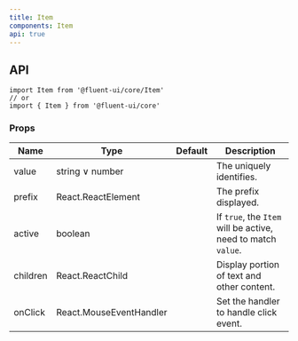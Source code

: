 ```yaml
---
title: Item
components: Item
api: true
---
```


## API

```
import Item from '@fluent-ui/core/Item'
// or
import { Item } from '@fluent-ui/core'
```

### Props

| Name | Type | Default | Description |
| --- | --- | --- | --- |
| value | string &or; number |  | The uniquely identifies. |
| prefix | React.ReactElement |  | The prefix displayed. |
| active | boolean |  | If `true`, the `Item` will be active, need to match `value`. |
| children | React.ReactChild |  | Display portion of text and other content. |
| onClick | React.MouseEventHandler |  | Set the handler to handle click event. |
